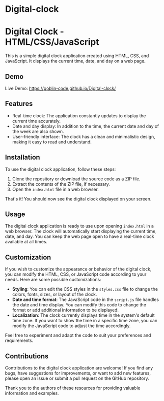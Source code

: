 # Digital-clock
# Digital Clock - HTML/CSS/JavaScript

This is a simple digital clock application created using HTML, CSS, and JavaScript. It displays the current time, date, and day on a web page.
## Demo
Live Demo: https://goblin-code.github.io/Digital-clock/
## Features

- Real-time clock: The application constantly updates to display the current time accurately.
- Date and day display: In addition to the time, the current date and day of the week are also shown.
- User-friendly interface: The clock has a clean and minimalistic design, making it easy to read and understand.

## Installation

To use the digital clock application, follow these steps:

1. Clone the repository or download the source code as a ZIP file.
2. Extract the contents of the ZIP file, if necessary.
3. Open the `index.html` file in a web browser.

That's it! You should now see the digital clock displayed on your screen.

## Usage

The digital clock application is ready to use upon opening `index.html` in a web browser. The clock will automatically start displaying the current time, date, and day. You can keep the web page open to have a real-time clock available at all times.

## Customization

If you wish to customize the appearance or behavior of the digital clock, you can modify the HTML, CSS, or JavaScript code according to your needs. Here are some possible customizations:

- **Styling**: You can edit the CSS styles in the `styles.css` file to change the colors, fonts, sizes, or layout of the clock.
- **Date and time format**: The JavaScript code in the `script.js` file handles the date and time display. You can modify this code to change the format or add additional information to be displayed.
- **Localization**: The clock currently displays time in the system's default time zone. If you want to show the time in a specific time zone, you can modify the JavaScript code to adjust the time accordingly.

Feel free to experiment and adapt the code to suit your preferences and requirements.

## Contributions

Contributions to the digital clock application are welcome! If you find any bugs, have suggestions for improvements, or want to add new features, please open an issue or submit a pull request on the GitHub repository.

Thank you to the authors of these resources for providing valuable information and examples.
